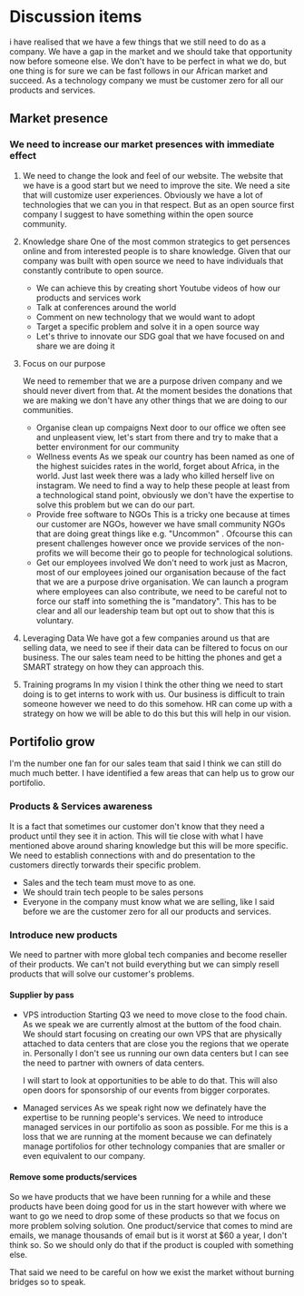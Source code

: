 # Discussion items

i have realised that we have a few things that we still need to do as a company. We have a gap in the market and we should take that opportunity now before someone else. We don't have to be perfect in what we do, but one thing is for sure we can be fast follows in our African market and succeed. As a technology company we must be customer zero for all our products and services.

## Market presence

### We need to increase our market presences with immediate effect

1. We need to change the look and feel of our website.
The website that we have is a good start but we need to improve the site. We need a site that will customize user experiences. Obviously we have a lot of technologies that we can you in that respect. But as an open source first company l suggest to have something within the open source community.

2. Knowledge share
One of the most common strategics to get persences online and from interested people is to share knowledge. Given that our company was built with open source we need to have individuals that constantly contribute to open source.

    - We can achieve this by creating short Youtube videos of how our products and services work
    - Talk at conferences around the world
    - Comment on new technology that we would want to adopt
    - Target a specific problem and solve it in a open source way
    - Let's thrive to innovate our SDG goal that we have focused on and share we are doing it

3. Focus on our purpose

    We need to remember that we are a purpose driven company and we should never divert from that. At the moment besides the donations that we are making we don't have any other things that we are doing to our communities.
    - Organise clean up compaigns
    Next door to our office we often see and unpleasent view, let's start from there and try to make that a better environment for our community
    - Wellness events
    As we speak our country has been named as one of the highest suicides rates in the world, forget about Africa, in the world. Just last week there was a lady who killed herself live on instagram. We need to find a way to help these people at least from a technological stand point, obviously we don't have the expertise to solve this problem but we can do our part.
    - Provide free software to NGOs
    This is a tricky one because at times our customer are NGOs, however we have small community NGOs that are doing great things like e.g. "Uncommon" . Ofcourse this can present challenges however once we provide services of the non-profits we will become their go to people for technological solutions.
    - Get our employees involved
    We don't need to work just as Macron, most of our employees joined our organisation because of the fact that we are a purpose drive organisation. We can launch a program where employees can also contribute, we need to be careful not to force our staff into something the is "mandatory". This has to be clear and all our leadership team but opt out to show that this is voluntary.

4. Leveraging Data
We have got a few companies around us that are selling data, we need to see if their data can be filtered to focus on our business. The our sales team need to be hitting the phones and get a SMART strategy on how they can approach this.

5. Training programs
In my vision l think the other thing we need to start doing is to get interns to work with us. Our business is difficult to train someone however we need to do this somehow. HR can come up with a strategy on how we will be able to do this but this will help in our vision.

## Portifolio grow

I'm the number one fan for our sales team that said l think we can still do much much better. I have identified a few areas that can help us to grow our portifolio.

### Products & Services awareness

It is a fact that sometimes our customer don't know that they need a product until they see it in action. This will tie close with what l have mentioned above around sharing knowledge but this will  be more specific. We need to establish connections with and do presentation to the customers directly torwards their specific problem. 

- Sales and the tech team must move to as one. 
- We should train tech people to be sales persons
- Everyone in the company must know what we are selling, like l said before we are the customer zero for all our products and services.

### Introduce new products

We need to partner with more global tech companies and become reseller of their products. We can't not build everything but we can simply resell products that will solve our customer's problems.

#### Supplier by pass

- VPS introduction
    Starting Q3 we need to move close to the food chain. As we speak we are currently almost at the buttom of the food chain. We should start focusing on creating our own VPS that are physically attached to data centers that are close you the regions that we operate in. Personally l don't see us running our own data centers but l can see the need to partner with owners of data centers. 

    I will start to look at opportunities to be able to do that. This will also open doors for sponsorship of our events from bigger corporates.

- Managed services
    As we speak right now we definately have the expertise to be running people's services. We need to introduce managed services in our portifolio as soon as possible. For me this is a loss that we are running at the moment because we can definately manage portifolios for other technology companies that are smaller or even equivalent to our company.

#### Remove some products/services

So we have products that we have been running for a while and these products have been doing good for us in the start however with where we want to go we need to drop some of these products so that we focus on more problem solving solution. One product/service that comes to mind are emails, we manage thousands of email but is it worst at $60 a year, l don't think so. So we should only do that if the product is coupled with something else.

That said we need to be careful on how we exist the market without burning bridges so to speak.

